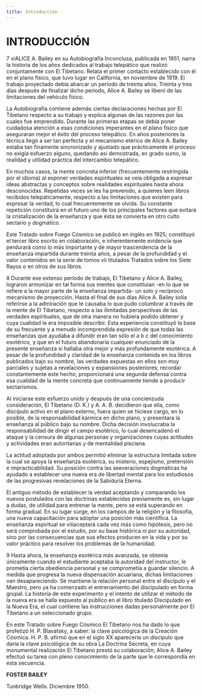 ```yaml
---
title: Introducción
---
```


# INTRODUCCIÓN

<p>
<pin lang="es">7</pin> <pin lang="en">vi</pin>ALICE A. Bailey en su Autobiografía Inconclusa, publicada en 1951, narra la historia de los años dedicados al trabajo telepático que realizó conjuntamente con El Tibetano. Relata el primer contacto establecido con él en el plano físico, que tuvo lugar en California, en noviembre de 1919. El trabajo proyectado debía abarcar un período de treinta años. Treinta y tres días después de finalizar dicho período, Alice A. Bailey se liberó de las limitaciones del vehículo físico.
</p>

La Autobiografía contiene además ciertas declaraciones hechas por El Tibetano respecto a su trabajo y explica algunas de las razones por las cuales fue emprendido. Durante las primeras etapas se debía poner cuidadosa atención a esas condiciones imperantes en el plano físico que aseguraran mejor el éxito del proceso telepático. En años posteriores la técnica llegó a ser tan perfecta y el mecanismo etérico de Alice A. Bailey estaba tan finamente sincronizado y ajustado que prácticamente el proceso no exigía esfuerzo alguno, quedando así demostrada, en grado sumo, la realidad y utilidad práctica del intercambio telepático.

En muchos casos, la mente concreta inferior (frecuentemente restringida por el idioma) al exponer verdades espirituales se veía obligada a expresar ideas abstractas y conceptos sobre realidades espirituales hasta ahora desconocidas. Repetidas veces se les ha prevenido, a quienes leen libros recibidos telepáticamente, respecto a las limitaciones que existen para expresar la verdad, lo cual frecuentemente se olvida. Su constante repetición constituirá en el futuro uno de los principales factores que evitará la cristalización de la enseñanza y que ésta se convierta en otro culto sectario y dogmático.

Este Tratado sobre Fuego Cósmico se publicó en inglés en 1925; constituyó el tercer libro escrito en colaboración, e inherentemente evidencia que perdurará como lo más importante y de mayor trascendencia de la enseñanza impartida durante treinta años, a pesar de la profundidad y el valor contenidos en la serie de tomos <pin lang="en">vii</pin> titulados Tratados sobre los Siete Rayos o en otros de sus libros.

<pin lang="es">8</pin> Durante ese extenso período de trabajo, El Tibetano y Alice A. Bailey, lograron armonizar en tal forma sus mentes que constituían -en lo que se refiere a la mayor parte de la enseñanza impartida- un solo y recíproco mecanismo de proyección. Hasta el final de sus días Alice A. Bailey solía referirse a la admiración que le causaba lo que pudo columbrar a través de la mente de El Tibetano, respecto a las ilimitadas perspectivas de las verdades espirituales, que de otra manera no hubiera podido obtener y cuya cualidad le era imposible describir. Esta experiencia constituyó la base de su frecuente y a menudo incomprendida expresión de que todas las enseñanzas que ayudaba a difundir eran tan sólo el a b c del conocimiento esotérico, y que en el futuro abandonaría cualquier enunciado de la presente enseñanza si hallaba otra mejor y más profundamente esotérica. A pesar de la profundidad y claridad de la enseñanza contenida en los libros publicados bajo su nombre, las verdades expuestas en ellos son muy parciales y sujetas a revelaciones y expansiones posteriores; recordar constantemente este hecho, proporcionará una segunda defensa contra esa cualidad de la mente concreta que continuamente tiende a producir sectarismos.

Al iniciarse este esfuerzo unido y después de una concienzuda consideración, El Tibetano (D. K.) y A. A. B. decidieron que ella, como discípulo activo en el plano externo, fuera quien se hiciese cargo, en lo posible, de la responsabilidad kármica en dicho plano, y presentara la enseñanza al público bajo su nombre. Dicha decisión involucraba la responsabilidad de dirigir el campo esotérico, lo cual desencadenó el ataque y la censura de algunas personas y organizaciones cuyas actitudes y actividades eran autoritarias y de mentalidad pisciana.

La actitud adoptada por ambos permitió eliminar la estructura limitada sobre la cual se apoya la enseñanza esotérica, su misterio, espejismo, pretensión e impracticabilidad. Su posición contra las aseveraciones dogmáticas ha ayudado a establecer una nueva era de libertad mental para los estudiosos de las progresivas revelaciones de la Sabiduría Eterna.

El antiguo método de establecer la verdad aceptando y comparando los nuevos postulados con las doctrinas establecidas previamente es, sin lugar a dudas, de utilidad para entrenar la mente, pero se está superando en forma gradual. En su lugar surge, en los campos de la religión y la filosofía, una nueva capacitación para adoptar una posición más científica. La enseñanza espiritual se <pin lang="en">viii</pin>aceptará cada vez más como hipótesis, pero no será comprobada por el estudio, por su base histórica ni por su autoridad, sino por las consecuencias que sus efectos producen en la vida y por su valor práctico para resolver los problemas de la humanidad.

<pin lang="es">9</pin> Hasta ahora, la enseñanza esotérica más avanzada, se obtenía únicamente cuando el estudiante aceptaba la autoridad del instructor, le prometía cierta obediencia personal y se comprometía a guardar silencio. A medida que progresa la nueva dispensación acuariana, dichas limitaciones van desapareciendo. Se mantiene la relación personal entre el discípulo y el Maestro, pero ya ha comenzado el entrenamiento del discipulado en forma grupal. La historia de este experimento y el intento de utilizar el método de la nueva era se halla expuesto al público en el libro titulado Discipulado en la Nueva Era, el cual contiene las instrucciones dadas personalmente por El Tibetano a un seleccionado grupo.

En este Tratado sobre Fuego Cósmico El Tibetano nos ha dado lo que profetizó H. P. Blavatsky, a saber: la clave psicológica de la Creación Cósmica. H. P. B. afirmó que en el siglo XX aparecería un discípulo que daría la clave psicológica de su obra La Doctrina Secreta, en cuya monumental realización El Tibetano prestó su colaboración; Alice A. Bailey efectuó su tarea con pleno conocimiento de la parte que le correspondía en esta secuencia.

**FOSTER BAILEY**

Tunbridge Wells.
Diciembre 1950.
